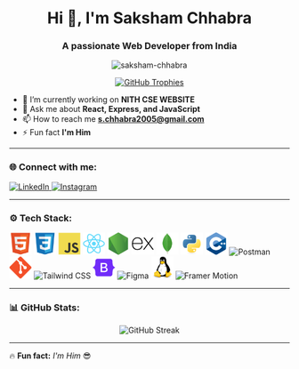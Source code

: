 <h1 align="center">Hi 👋, I'm Saksham Chhabra</h1>
<h3 align="center">A passionate Web Developer from India</h3>

<p align="center">
  <img src="https://komarev.com/ghpvc/?username=saksham-chhabra&label=Profile%20views&color=0e75b6&style=flat" alt="saksham-chhabra" />
</p>

<p align="center">
  <a href="https://github.com/ryo-ma/github-profile-trophy">
    <img src="https://github-profile-trophy.vercel.app/?username=saksham-chhabra&theme=onedark&row=1&column=6" alt="GitHub Trophies" />
  </a>
</p>

- 🔭 I’m currently working on **NITH CSE WEBSITE**  
- 💬 Ask me about **React, Express, and JavaScript**  
- 📫 How to reach me **s.chhabra2005@gmail.com**  
- ⚡ Fun fact **I'm Him**  

---

<h3 align="left">🌐 Connect with me:</h3>
<p align="left">
  <a href="https://www.linkedin.com/in/saksham-chhabra-2a034a280/" target="_blank">
    <img src="https://img.shields.io/badge/LinkedIn-0A66C2?style=for-the-badge&logo=linkedin&logoColor=white" alt="LinkedIn"/>
  </a>
  <a href="https://instagram.com/sakshamken" target="_blank">
    <img src="https://img.shields.io/badge/Instagram-E4405F?style=for-the-badge&logo=instagram&logoColor=white" alt="Instagram"/>
  </a>
</p>

---

<h3 align="left">⚙️ Tech Stack:</h3>
<p align="left">
  <img src="https://raw.githubusercontent.com/devicons/devicon/master/icons/html5/html5-original.svg" alt="HTML" width="40" height="40"/>
  <img src="https://raw.githubusercontent.com/devicons/devicon/master/icons/css3/css3-original.svg" alt="CSS" width="40" height="40"/>
  <img src="https://raw.githubusercontent.com/devicons/devicon/master/icons/javascript/javascript-original.svg" alt="JavaScript" width="40" height="40"/>
  <img src="https://raw.githubusercontent.com/devicons/devicon/master/icons/react/react-original.svg" alt="React" width="40" height="40"/>
  <img src="https://raw.githubusercontent.com/devicons/devicon/master/icons/nodejs/nodejs-original.svg" alt="Node.js" width="40" height="40"/>
  <img src="https://raw.githubusercontent.com/devicons/devicon/master/icons/express/express-original.svg" alt="Express.js" width="40" height="40"/>
  <img src="https://raw.githubusercontent.com/devicons/devicon/master/icons/mongodb/mongodb-original.svg" alt="MongoDB" width="40" height="40"/>
  <img src="https://raw.githubusercontent.com/devicons/devicon/master/icons/python/python-original.svg" alt="Python" width="40" height="40"/>
  <img src="https://raw.githubusercontent.com/devicons/devicon/master/icons/cplusplus/cplusplus-original.svg" alt="C++" width="40" height="40"/>
  <img src="https://www.vectorlogo.zone/logos/getpostman/getpostman-icon.svg" alt="Postman" width="40" height="40"/>
  <img src="https://raw.githubusercontent.com/devicons/devicon/master/icons/git/git-original.svg" alt="Git" width="40" height="40"/>
  <img src="https://www.vectorlogo.zone/logos/tailwindcss/tailwindcss-icon.svg" alt="Tailwind CSS" width="40" height="40"/>
  <img src="https://raw.githubusercontent.com/devicons/devicon/master/icons/bootstrap/bootstrap-plain.svg" alt="Bootstrap" width="40" height="40"/>
  <img src="https://www.vectorlogo.zone/logos/figma/figma-icon.svg" alt="Figma" width="40" height="40"/>
  <img src="https://raw.githubusercontent.com/devicons/devicon/master/icons/linux/linux-original.svg" alt="Linux" width="40" height="40"/>
  <img src="https://www.vectorlogo.zone/logos/framer/framer-icon.svg" alt="Framer Motion" width="40" height="40"/>
</p>

---

<h3 align="left">📊 GitHub Stats:</h3>
<p align="center">
  <img src="https://github-readme-streak-stats.herokuapp.com/?user=saksham-chhabra&theme=radical" alt="GitHub Streak" />
</p>

---

🔥 **Fun fact:** _I'm Him_ 😎

